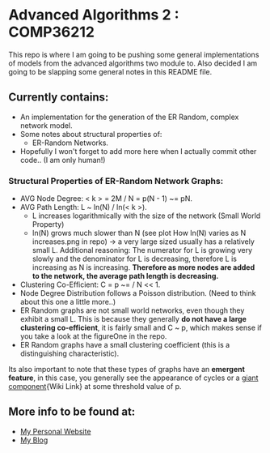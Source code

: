 # Advanced Algorithms 2 : COMP36212

This repo is where I am going to be pushing some general implementations of models from the advanced algorithms two module to. Also decided I am going to be slapping some general notes in this README file.

## Currently contains:
 * An implementation for the generation of the ER Random, complex network model.
 * Some notes about structural properties of:
 	* ER-Random Networks.
 * Hopefully I won't forget to add more here when I actually commit other code.. (I am only human!)

### Structural Properties of ER-Random Network Graphs:
 * AVG Node Degree: < k > = 2M / N = p(N - 1) ~= pN.
 * AVG Path Length: L ~ ln(N) / ln(< k >).
 	* L increases logarithmically with the size of the network (Small World Property)
 	* ln(N) grows much slower than N (see plot How ln(N) varies as N increases.png in repo) -> a very large sized usually has a relatively small L. Additional reasoning: The numerator for L is growing very slowly and the denominator for L is decreasing, therefore L is increasing as N is increasing. **Therefore as more nodes are added to the network, the average path length is decreasing.**
 * Clustering Co-Efficient: C = p ~= <k> / N << 1.
 * Node Degree Distribution follows a Poisson distribution. (Need to think about this one a little more..)
 * ER Random graphs are not small world networks, even though they exhibit a small L. This is because they generally **do not have a large clustering co-efficient**, it is fairly small and C ~ p, which makes sense if you take a look at the figureOne in the repo.
 * ER Random graphs have a small clustering coefficient (this is a distinguishing characteristic).

Its also important to note that these types of graphs have an **emergent feature**, in this case, you generally see the appearance of cycles or a [giant component](http://en.wikipedia.org/wiki/Giant_component){Wiki Link} at some threshold value of p.


 ## More info to be found at:
 * [My Personal Website](http://jonathondilworth.me/ "My Site")
 * [My Blog](http://jonathondilworth.blogspot.com "Blog")
